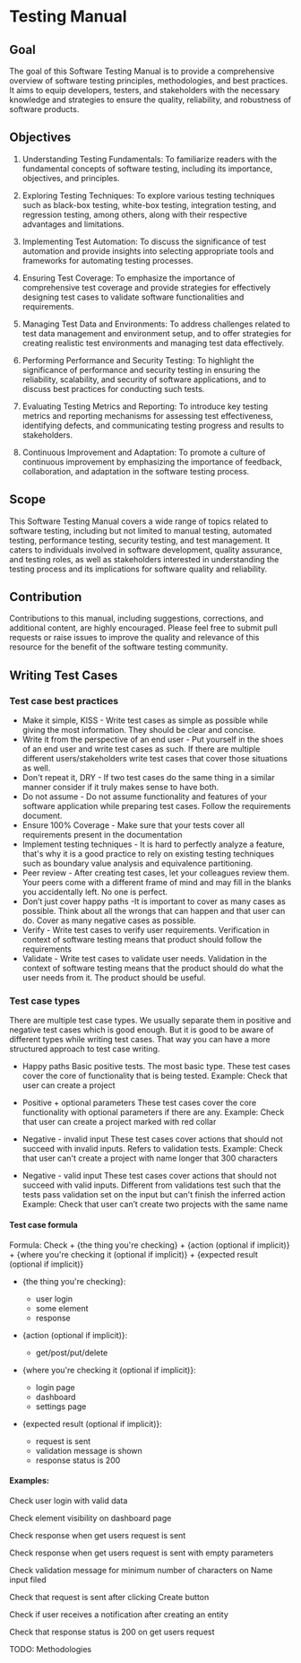# Testing Manual

## Goal
The goal of this Software Testing Manual is to provide a comprehensive overview of software testing principles, methodologies, and best practices. It aims to equip developers, testers, and stakeholders with the necessary knowledge and strategies to ensure the quality, reliability, and robustness of software products.

## Objectives
1. Understanding Testing Fundamentals: To familiarize readers with the fundamental concepts of software testing, including its importance, objectives, and principles.

2. Exploring Testing Techniques: To explore various testing techniques such as black-box testing, white-box testing, integration testing, and regression testing, among others, along with their respective advantages and limitations.

3. Implementing Test Automation: To discuss the significance of test automation and provide insights into selecting appropriate tools and frameworks for automating testing processes.

4. Ensuring Test Coverage: To emphasize the importance of comprehensive test coverage and provide strategies for effectively designing test cases to validate software functionalities and requirements.

5. Managing Test Data and Environments: To address challenges related to test data management and environment setup, and to offer strategies for creating realistic test environments and managing test data effectively.

6. Performing Performance and Security Testing: To highlight the significance of performance and security testing in ensuring the reliability, scalability, and security of software applications, and to discuss best practices for conducting such tests.

7. Evaluating Testing Metrics and Reporting: To introduce key testing metrics and reporting mechanisms for assessing test effectiveness, identifying defects, and communicating testing progress and results to stakeholders.

8. Continuous Improvement and Adaptation: To promote a culture of continuous improvement by emphasizing the importance of feedback, collaboration, and adaptation in the software testing process.

## Scope
This Software Testing Manual covers a wide range of topics related to software testing, including but not limited to manual testing, automated testing, performance testing, security testing, and test management. It caters to individuals involved in software development, quality assurance, and testing roles, as well as stakeholders interested in understanding the testing process and its implications for software quality and reliability.

## Contribution
Contributions to this manual, including suggestions, corrections, and additional content, are highly encouraged. Please feel free to submit pull requests or raise issues to improve the quality and relevance of this resource for the benefit of the software testing community.

## Writing Test Cases
### Test case best practices
- Make it simple, KISS - Write test cases as simple as possible while giving the most information. They should be clear and concise.
- Write it from the perspective of an end user - Put yourself in the shoes of an end user and write test cases as such. If there are multiple different users/stakeholders write test cases that cover those situations as well.
- Don't repeat it, DRY - If two test cases do the same thing in a similar manner consider if it truly makes sense to have both.
- Do not assume - Do not assume functionality and features of your software application while preparing test cases. Follow the requirements document.
- Ensure 100% Coverage - Make sure that your tests cover all requirements present in the documentation
- Implement testing techniques - It is hard to perfectly analyze a feature, that's why it is a good practice to rely on existing testing techniques such as boundary value analysis and equivalence partitioning.
- Peer review - After creating test cases, let your colleagues review them. Your peers come with a different frame of mind and may fill in the blanks you accidentally left. No one is perfect.
- Don’t just cover happy paths -It is important to cover as many cases as possible. Think about all the wrongs that can happen and that user can do. Cover as many negative cases as possible.
- Verify - Write test cases to verify user requirements. Verification in context of software testing means that product should follow the requirements
- Validate - Write test cases to validate user needs. Validation in the context of software testing means that the product should do what the user needs from it. The product should be useful.

### Test case types
There are multiple test case types. We usually separate them in positive and negative test cases which is good enough. But it is good to be aware of different types while writing test cases. That way you can have a more structured approach to test case writing.

- Happy paths 
Basic positive tests. The most basic type. These test cases cover the core of functionality that is being tested.
Example:
Check that user can create a project

- Positive + optional parameters
These test cases cover the core functionality with optional parameters if there are any.
Example:
Check that user can create a project marked with red collar

- Negative - invalid input
These test cases cover actions that should not succeed with invalid inputs. Refers to validation tests.
Example:
Check that user can't create a project with name longer that 300 characters

- Negative - valid input
These test cases cover actions that should not succeed with valid inputs. Different from validations test such that the tests pass validation set on the input but can't finish the inferred action
Example:
Check that user can’t create two projects with the same name

#### Test case formula
Formula:
Check + {the thing you're checking}  + {action (optional if implicit)} + {where you're checking it (optional if implicit)} + {expected result (optional if implicit)}

- {the thing you're checking}:
  - user login
  - some element
  - response

- {action (optional if implicit)}:
  - get/post/put/delete 

- {where you're checking it (optional if implicit)}:
  - login page
  - dashboard
  - settings page

- {expected result (optional if implicit)}:
  - request is sent
  - validation message is shown
  - response status is 200

#### Examples:
Check user login with valid data

Check element visibility on dashboard page

Check response when get users request is sent

Check response when get users request is sent with empty parameters

Check validation message for minimum number of characters on Name input filed

Check that request is sent after clicking Create button

Check if user receives a notification after creating an entity

Check that response status is 200 on get users request

TODO: Methodologies
